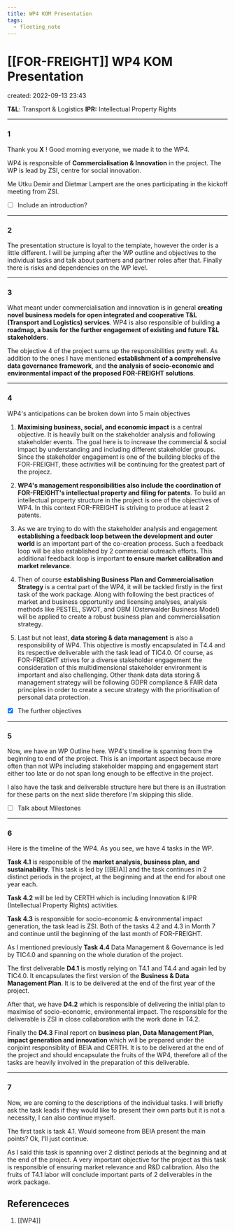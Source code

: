 ```yaml
---
title: WP4 KOM Presentation
tags:
  - fleeting_note
---
```


# [[FOR-FREIGHT]] WP4 KOM Presentation
created: 2022-09-13 23:43

**T&L**: Transport & Logistics
**IPR:** Intellectual Property Rights



--- 
### 1
Thank you **X** ! Good morning everyone, we made it to the WP4. 

WP4 is responsible of **Commercialisation & Innovation** in the project. The WP is lead by ZSI, centre for social innovation.

Me Utku Demir and Dietmar Lampert are the ones participating in the kickoff meeting from ZSI.  

- [ ] Include an introduction?
---
### 2
The presentation structure is loyal to the template, however the order is a little different. I will be jumping after the WP outline and objectives to the individual tasks and talk about partners and partner roles after that. Finally there is risks and dependencies on the WP level.

---
### 3
What meant under commercialisation and innovation is in general **creating novel business models for open integrated and cooperative T&L (Transport and Logistics) services**. WP4 is also responsible of building **a roadmap, a basis for the further engagement of existing and future T&L stakeholders**. 

The objective 4 of the project sums up the responsibilities pretty well. As addition  to the ones I have mentioned 
**establishment of a comprehensive data governance framework**, and **the analysis of socio-economic and environmental impact of the proposed FOR-FREIGHT solutions**.

---
### 4 
WP4's anticipations can be broken down into 5 main objectives

1. **Maximising business, social, and economic impact** is a central objective. It is heavily built on the stakeholder analysis and following stakeholder events. The goal here is to increase the commercial & social impact by understanding and including different stakeholder groups. Since the stakeholder engagement is one of the building blocks of the FOR-FREIGHT, these activities will be continuing for the greatest part of the projecz.

2. **WP4's management responsibilities also include the coordination of FOR-FREIGHT's intellectual property and filing for patents**. To build an intellectual property structure in the project is one of the objectives of WP4. In this context FOR-FREIGHT is striving to produce at least 2 patents.

3. As we are trying to do with the stakeholder analysis and engagement **establishing a feedback loop between the development and outer world** is an important part of the co-creation process. Such a feedback loop will be also established by 2 commercial outreach efforts. This additional feedback loop is important **to ensure market calibration and market relevance**. 

4. Then of course **establishing Business Plan and Commercialisation Strategy** is a central part of the WP4, it will be tackled firstly in the first task of the work package. Along with following the best practices of market and business opportunity and licensing analyses, analysis methods like PESTEL, SWOT, and OBM (Osterwalder Business Model) will be applied to create a robust business plan and commercialisation strategy.

5. Last but not least, **data storing & data management** is also a responsibility of WP4. This objective is mostly encapsulated in T4.4 and its respective deliverable with the task lead of TIC4.0. Of course, as FOR-FREIGHT strives for a diverse stakeholder engagement the consideration of this multidimensional stakeholder environment is important and also challenging. Other thank data data storing & management strategy will be following GDPR compliance & FAIR data principles in order to create a secure strategy with the prioritisation of personal data protection.


- [x] The further objectives

---
### 5
Now, we have an WP Outline here. WP4's timeline is spanning from the beginning to end of the project. This is an important aspect because more often than not WPs including stakeholder mapping and engagement start either too late or do not span long enough to be effective in the project. 

I also have the task and deliverable structure here but there is an illustration for these parts on the next slide therefore I'm skipping this slide.

- [ ] Talk about Milestones

---
### 6
Here is the timeline of the WP4. As you see, we have 4 tasks in the WP. 

**Task 4.1** is responsible of the **market analysis, business plan, and sustainability**. This task is led by [[BEIA]] and the task continues in 2 distinct periods in the project, at the beginning and at the end for about one year each.  

**Task 4.2** will be led by CERTH which is including Innovation & IPR (Intellectual Property Rights) activities.

**Task 4.3** is responsible for socio-economic & environmental impact generation, the task lead is ZSI. Both of the tasks 4.2 and 4.3 in Month 7 and continue until the beginning of the last month of FOR-FREIGHT.

As I mentioned previously **Task 4.4** Data Management & Governance is led by TIC4.0 and spanning on the whole duration of the project. 

The first deliverable **D4.1** is mostly relying on T4.1 and T4.4 and again led by TIC4.0.  It encapsulates the first version of the **Business & Data Management Plan**. It is to be delivered at the end of the first year of the project.

After that, we have **D4.2** which is responsible of delivering the initial plan to maximise of socio-economic, environmental impact. The responsible for the deliverable is ZSI in close collaboration with the work done in T4.2.

Finally the **D4.3** Final report on **business plan, Data Management Plan, impact generation and innovation** which will be prepared under the conjoint responsiblity of BEIA and CERTH. It is to be delivered at the end of the project and should encapsulate the fruits of the WP4, therefore all of the tasks are heavily involved in the preparation of this deliverable.

---
### 7
Now, we are coming to the descriptions of the individual tasks. I will briefly ask the task leads if they would like to present their own parts but it is not a necessity, I can also continue myself. 

The first task is task 4.1. Would someone from BEIA present the main points?
Ok, I'll just continue. 

As I said this task is spanning over 2 distinct periods at the beginning and at the end of the project. A very important objective for the project as this task is responsible of ensuring market relevance and R&D calibration. Also the fruits of T4.1 labor will conclude important parts of 2 deliverables in the work package.




## Referenceces
1.  [[WP4]]